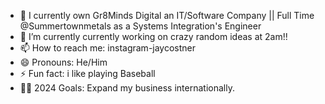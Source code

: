 


- 🏢 I currently own Gr8Minds Digital an IT/Software Company || Full Time @Summertownmetals as a Systems Integration's Engineer
- 🏫 I’m currently currently working on crazy random ideas at 2am!!
- 📫 How to reach me: instagram-jaycostner
- 😄 Pronouns: He/Him
- ⚡ Fun fact: i like playing Baseball 
- 🙌🏼 2024 Goals: Expand my business internationally.

